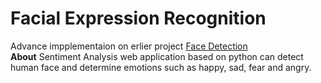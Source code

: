 # Facial Expression Recognition<br>
Advance impplementaion on erlier project <a href = "https://github.com/EliteArrow/Facial-Expression-Recognition"> Face Detection</a><br>
<b>About</b>
Sentiment Analysis web application based on python can detect human face and determine emotions such as happy, sad, fear and angry.
